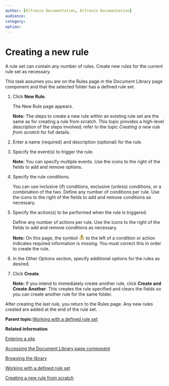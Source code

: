 ```yaml
---
author: [Alfresco Documentation, Alfresco Documentation]
audience: 
category: 
option: 
---
```


# Creating a new rule

A rule set can contain any number of rules. Create new rules for the current rule set as necessary.

This task assumes you are on the Rules page in the Document Library page component and that the selected folder has a defined rule set.

1.  Click **New Rule**.

    The New Rule page appears.

    **Note:** The steps to create a new rule within an existing rule set are the same as for creating a rule from scratch. This topic provides a high-level description of the steps involved; refer to the topic *Creating a new rule from scratch* for full details.

2.  Enter a name \(required\) and description \(optional\) for the rule.

3.  Specify the event\(s\) to trigger the rule.

    **Note:** You can specify multiple events. Use the icons to the right of the fields to add and remove options.

4.  Specify the rule conditions.

    You can use inclusive \(if\) conditions, exclusive \(unless\) conditions, or a combination of the two. Define any number of conditions per rule. Use the icons to the right of the fields to add and remove conditions as necessary.

5.  Specify the action\(s\) to be performed when the rule is triggered.

    Define any number of actions per rule. Use the icons to the right of the fields to add and remove conditions as necessary.

    **Note:** On this page, the symbol ![](../images/im-missinginfo.png) to the left of a condition or action indicates required information is missing. You must correct this in order to create the rule.

6.  In the Other Options section, specify additional options for the rules as desired.

7.  Click **Create**.

    **Note:** If you intend to immediately create another rule, click **Create and Create Another**. This creates the rule specified and clears the fields so you can create another rule for the same folder.


After creating the last rule, you return to the Rules page. Any new rules created are added at the end of the rule set.

**Parent topic:**[Working with a defined rule set](../concepts/library-folder-rules-defined.md)

**Related information**  


[Entering a site](dashboard-site-enter.md)

[Accessing the Document Library page component](library-access.md)

[Browsing the library](library-browse.md)

[Working with a defined rule set](../concepts/library-folder-rules-defined.md)

[Creating a new rule from scratch](library-folder-rules-define-create.md)

